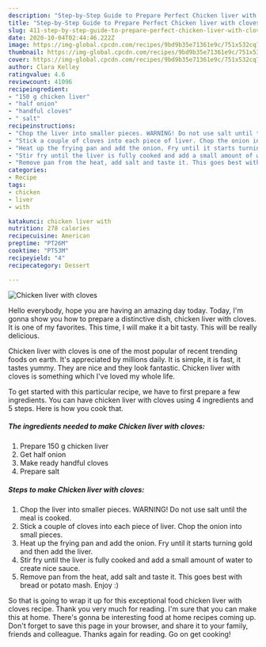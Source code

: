 ```yaml
---
description: "Step-by-Step Guide to Prepare Perfect Chicken liver with cloves"
title: "Step-by-Step Guide to Prepare Perfect Chicken liver with cloves"
slug: 411-step-by-step-guide-to-prepare-perfect-chicken-liver-with-cloves
date: 2020-10-04T02:44:46.222Z
image: https://img-global.cpcdn.com/recipes/9bd9b35e71361e9c/751x532cq70/chicken-liver-with-cloves-recipe-main-photo.jpg
thumbnail: https://img-global.cpcdn.com/recipes/9bd9b35e71361e9c/751x532cq70/chicken-liver-with-cloves-recipe-main-photo.jpg
cover: https://img-global.cpcdn.com/recipes/9bd9b35e71361e9c/751x532cq70/chicken-liver-with-cloves-recipe-main-photo.jpg
author: Clara Kelley
ratingvalue: 4.6
reviewcount: 41096
recipeingredient:
- "150 g chicken liver"
- "half onion"
- "handful cloves"
- " salt"
recipeinstructions:
- "Chop the liver into smaller pieces. WARNING! Do not use salt until the meal is cooked."
- "Stick a couple of cloves into each piece of liver. Chop the onion into small pieces."
- "Heat up the frying pan and add the onion. Fry until it starts turning gold and then add the liver."
- "Stir fry until the liver is fully cooked and add a small amount of water to create nice sauce."
- "Remove pan from the heat, add salt and taste it. This goes best with bread or potato mash. Enjoy :)"
categories:
- Recipe
tags:
- chicken
- liver
- with

katakunci: chicken liver with 
nutrition: 278 calories
recipecuisine: American
preptime: "PT26M"
cooktime: "PT53M"
recipeyield: "4"
recipecategory: Dessert

---
```



![Chicken liver with cloves](https://img-global.cpcdn.com/recipes/9bd9b35e71361e9c/751x532cq70/chicken-liver-with-cloves-recipe-main-photo.jpg)

Hello everybody, hope you are having an amazing day today. Today, I'm gonna show you how to prepare a distinctive dish, chicken liver with cloves. It is one of my favorites. This time, I will make it a bit tasty. This will be really delicious.

Chicken liver with cloves is one of the most popular of recent trending foods on earth. It's appreciated by millions daily. It is simple, it is fast, it tastes yummy. They are nice and they look fantastic. Chicken liver with cloves is something which I've loved my whole life.




To get started with this particular recipe, we have to first prepare a few ingredients. You can have chicken liver with cloves using 4 ingredients and 5 steps. Here is how you cook that.

<!--inarticleads1-->

##### The ingredients needed to make Chicken liver with cloves:

1. Prepare 150 g chicken liver
1. Get half onion
1. Make ready handful cloves
1. Prepare  salt




<!--inarticleads2-->

##### Steps to make Chicken liver with cloves:

1. Chop the liver into smaller pieces. WARNING! Do not use salt until the meal is cooked.
1. Stick a couple of cloves into each piece of liver. Chop the onion into small pieces.
1. Heat up the frying pan and add the onion. Fry until it starts turning gold and then add the liver.
1. Stir fry until the liver is fully cooked and add a small amount of water to create nice sauce.
1. Remove pan from the heat, add salt and taste it. This goes best with bread or potato mash. Enjoy :)




So that is going to wrap it up for this exceptional food chicken liver with cloves recipe. Thank you very much for reading. I'm sure that you can make this at home. There's gonna be interesting food at home recipes coming up. Don't forget to save this page in your browser, and share it to your family, friends and colleague. Thanks again for reading. Go on get cooking!
